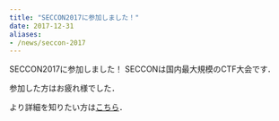 ```yaml
---
title: "SECCON2017に参加しました！"
date: 2017-12-31
aliases:
- /news/seccon-2017
---
```


SECCON2017に参加しました！
SECCONは国内最大規模のCTF大会です．

参加した方はお疲れ様でした．

より詳細を知りたい方は[こちら](https://www.iggg.org/wiki/?SECCON2017)．
